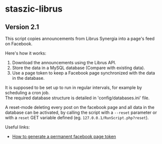 # staszic-librus
## Version 2.1

This script copies announcements from Librus Synergia into a page's feed on Facebook.



Here's how it works: <br />
1. Download the announcements using the Librus API.<br />
2. Store the data in a MySQL database (Compare with existing data).<br />
3. Use a page token to keep a Facebook page synchronized with the data in the database.<br />



It is supposed to be set up to run in regular intervals, for example by scheduling a cron job. <br />
The required database structure is detailed in 'config/databases.ini' file.



A reset-mode deleting every post on the facebook page and all data in the database can be activated, by calling the script with a `--reset` parameter or with a `reset` GET variable defined (eg. `127.0.0.1/RunScript.php?reset`).



Useful links:<br />
- [How to generate a permanent facebook page token](http://stackoverflow.com/questions/32876100/get-page-access-token-with-facebook-api-5-0-php)